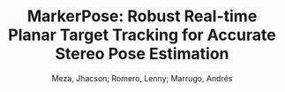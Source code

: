 ---
paperId: 50
author: Meza, Jhacson; Romero, Lenny; Marrugo, Andrés
title: "MarkerPose: Robust Real-time Planar Target Tracking for Accurate Stereo Pose Estimation"
pdf: 50_CameraReady_50.pdf
poster: 50_poster_50.png
pitch: https://youtu.be/aJPT5vwJ4o4
type: Oral
topic: Pose Estimation
category: Full Paper
link: --
conference: cvpr
year: 2021
tags: cvpr-2021
---